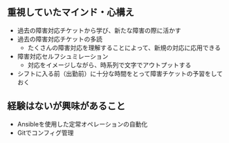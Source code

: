 
<!-- # 自己PR・志望動機 -->

<!-- # アピールポイント -->

<!-- How, Why を意識して -->

<!-- ## 性格・強み等 -->


## 重視していたマインド・心構え

- 過去の障害対応チケットから学び、新たな障害の際に活かす
- 過去の障害対応チケットの多読
  - たくさんの障害対応を理解することによって、新規の対応に応用できる
- 障害対応セルフシュミレーション
  - 対応をイメージしながら、時系列で文字でアウトプットする
- シフトに入る前（出勤前）に十分な時間をとって障害チケットの予習をしておく

<!--
## 仕事で工夫したこと

-
-->

## 経験はないが興味があること

- Ansibleを使用した定常オペレーションの自動化
- Gitでコンフィグ管理

<!-- - 障害対応シュミレーションができるツールをつくる -->
